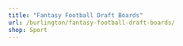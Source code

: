 ```yaml
---
title: "Fantasy Football Draft Boards"
url: /burlington/fantasy-football-draft-boards/
shop: Sport
---
```

